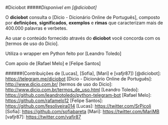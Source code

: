 #Diciobot
#####_Disponível em [@diciobot]_

O **diciobot** consulta o [Dicio - Dicionário Online de Português], composto por **definições**, **significados**, **exemplos** e **rimas** que caracterizam mais de 400.000 palavras e verbetes.

Ao usar o conteúdo fornecido através do **diciobot** você concorda com os [termos de uso do Dicio].

Utiliza o wrapper em Python feito por [Leandro Toledo]

Com apoio de [Rafael Melo] e [Felipe Santos]

######(Contribuições de [Lucas], [Sofia], [Mari] e [vafjr87])
[@diciobot]: <https://telegram.me/diciobot>
[Dicio - Dicionário Online de Português]: <http://www.dicio.com.br/>
[termos de uso do Dicio]: <http://www.dicio.com.br/termos_de_uso.html>
[Leandro Toledo]: <https://github.com/leandrotoledo/python-telegram-bot>
[Rafael Melo]: <https://github.com/rafamelo12>
[Felipe Santos]: <https://github.com/fesoliveira014>
[Lucas]: <https://twitter.com/SrPicoli>
[Sofia]: <https://github.com/sofiabareta>
[Mari]: <https://twitter.com/MariMB>
[vafjr87]: <https://twitter.com/vafjr87>
